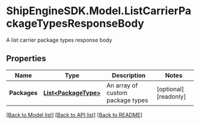 # ShipEngineSDK.Model.ListCarrierPackageTypesResponseBody
A list carrier package types response body

## Properties

Name | Type | Description | Notes
------------ | ------------- | ------------- | -------------
**Packages** | [**List&lt;PackageType&gt;**](PackageType.md) | An array of custom package types | [optional] [readonly] 

[[Back to Model list]](../../README.md#documentation-for-models) [[Back to API list]](../../README.md#documentation-for-api-endpoints) [[Back to README]](../../README.md)

